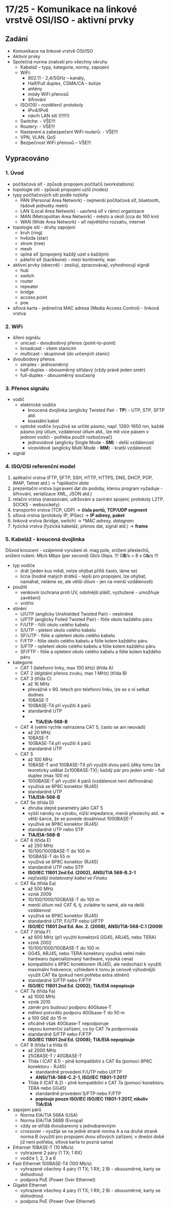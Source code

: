 # 17/25 - Komunikace na linkové vrstvě OSI/ISO - aktivní prvky
## Zadání
-	Komunikace na linkové vrstvě OSI/ISO
- Aktivní prvky
- Společná norma znalostí pro všechny okruhy
    - Kabeláž – typy, kategorie, normy, zapojení
    - WiFi:
        - 802.11 - 2,4/5GHz – kanály, 
        - Half/Full duplex, CSMA/CA - kolize
        - antény
        - módy WiFi přenosů
        - šifrování
    - ISO/OSI – rozdělení/ protokoly
        - IPv4/IPv6
        - návrh LAN sítí (!!!!!!)
    - Switche: - VŠE!!!
    - Routery: - VŠE!!!
    - Nastavení a zabezpečení WiFi routerů: - VŠE!!!
    - VPN, VLAN, QoS
    - Bezpečnost WiFi přenosů – VŠE!!!

## Vypracováno

### 1. Úvod
- počítačová síť - způsob propojení počítačů (workstations)
- topologie sítí - způsob propojení uzlů (nodes)
- typy počítačových sítí podle rozlohy
    - PAN (Personal Area Network) - nejmenší počítačová síť, bluetooth, řádově jednotky metrů
    - LAN (Local Area Network) - uavřená síť v rámci organizace
    - MAN (Metropolitan Area Network) - město a okolí (cca do 160 km)
    - WAN (Wide Area Network) - síť největšího rozsahu, internet
- topologie sítí - druhy zapojení
    - kruh (ring)
    - hvězda (star)
    - strom (tree)
    - mesh
    - úplná síť (propojený každý uzel s každým)
    - páteřní síť (backbone) - mezi kontinenty, wan
- aktivní prvky (obecně) - zesilují, zpracovávají, vyhodnocují signál
    - hub
    - switch
    - router
    - repeater
    - bridge
    - access point
    - poe
- síťová karta - jedinečná MAC adresa (Media Access Control) - linková vrstva
    
### 2. WiFi
- šíření signálu
    - unicast - dvoubodový přenos (point-to-point)
    - broadcast - všem stanicím
    - multicast - skupinově (do určených stanic)
- dvoubodový přenos
    - simples - jednosměrný
    - half-duplex - obousměrný střídavý (vždy právě jeden směr)
    - full-duplex - obousměrný současný
    
### 3. Přenos signálu
- vodič
    - elektrické vodiče
        - kroucená dvojlinka (anglicky Twisted Pair - **TP**) - UTP, STP, SFTP atd.
        - koaxiální kabel
    - optické vodiče (využívá se určité pásmo, např. 1260-1650 nm, každé pásmo jiný útlum, vzdálenost útlum atd., lze mít více pásem v jednom vodiči - potřeba použít rozbočovač)
        - jednovidové (anglicky Single Mode - **SM**) - delší vzdálenosti
        - vícevidové (anglicky Multi Mode - **MM**) - kratší vzdálenosti
- signál

### 4. ISO/OSI referenční model
1. aplikační vrstva (FTP, SFTP, SSH, HTTP, HTTPS, DNS, DHCP, POP, IMAP, Telnet atd.) -> **aplikační data*
2. prezentační vrstva (upravení dat do podoby, kterou program vyžaduje - šifrování, serializace XML, JSON atd.)
3. relační vrstva (navazování, udržování a zavírání spojení; protokoly L2TP, SOCKS - websockety)
4. transportní vrstva (TCP, UDP) -> **čísla portů, TCP/UDP segment**
5. síťová vrstva (protokoly IP, IPSec) -> **IP adresy, paket**
6. linková vrstva (bridge, switch) -> **MAC adresy, datagram*
7. fyzická vrstva (fyzická kabeláž, přenos dat, signál atd.) -> **frame**

### 5. Kabeláž - kroucená dvojlinka
Důvod kroucení - vzájemné vyrušení el. mag pole, snížení přeslechů, snížení rušení. Mb/s  Mbps (per second) Gb/s Gbps. !!! G**B**/s  = 8 x G**b**/s  !!!

- typ vodiče
    - drát (jeden kus mědi, nelze ohýbat příliš často, láme se)
    - licna (hodně malých drátků - lepší pro propojení, lze ohýbat, namáhat, neláme se, ale větší útlum - jen na menší vzdálenosti)
- použití
    - venkovní (ochrana proti UV, odolnější plášť, vyztužené - umožňuje zavěšení)
    - vnitřní
- stínění
    - U/UTP (anglicky Unshielded Twisted Pair) - nestíněné
    - U/FTP (anglicky Foiled Twisted Pair) - fólie okolo každého páru
    - F/UTP - fólií okolo celého kabelu
    - S/UTP - pletení okolo celého kabelu
    - SF/UTP - fólie a opletení okolo celého kabelu
    - F/FTP - fólie okolo celého kabelu a fólie kolem každého páru
    - S/FTP - opletení okolo celého kabelu a fólie kolem každého páru
    - SF/FTP - fólie a opletení okolo celého kabelu a fólie kolem každého páru
- kategorie
    - CAT 1 (telefonní linky, max 100 kHz)  (třída A)
    - CAT 2 (digitální přenos zvuku, max 1 MHz)  (třída B)
    - CAT 3  (třída C)
        - až 16 MHz
        - převážně v 90. letech pro telefonní linku, lze se s ní setkat dodnes
        - 10BASE-T
        - 100BASE-T4 při využití 4 párů
        - standardně UTP
        - - **TIA/EIA-568-B**
    - CAT 4 (velmi rychle nahrazena CAT 5, často se ani neuvádí)
        - až 20 MHz
        - 10BASE-T
        - 100BASE-T4 při využití 4 párů
        - standardně UTP
    - CAT 5
        - až 100 MHz
        - 10BASE-T and 100BASE-TX při využití dvou párů (díky tomu lze teoreticky udělat 2x100BASE-TX); každý pár pro jeden směr - full duplex (max 100 m)
        - 1000BASE-T při využití 4 párů (vzdálenost není definována)
        - využívá se 8P8C konektor (RJ45)
        - standardně UTP
        - **TIA/EIA-568-B**
    - CAT 5e (třída D)
        - zhruba stejné parametry jako CAT 5
        - vyšší nároky na výrobu, nižší impedance, menší přeslechy atd. => větší šance, že se povede dosáhnout 1000BASE-T
        - využívá se 8P8C konektor (RJ45)
        - standardně UTP nebo STP
        - **TIA/EIA-568-B**
    - CAT 6 (třída E)
        - až 250 MHz
        - 10/100/1000BASE-T do 100 m
        - 10GBASE-T do 55 m
        - využívá se 8P8C konektor (RJ45)
        - standardně UTP nebo STP
        - **ISO/IEC 11801 2nd Ed. (2002), ANSI/TIA 568-B.2-1**
        - *nejčastěji instalovaný kabel ve Finsku*
    - CAT 6a (třída Ea)
        - až 500 MHz
        - vznik 2009
        - 10/100/1000/10GBASE-T do 100 m
        - menší útlum než CAT 6, tj. zvládne to samé, ale na delší vzdálenost
        - využívá se 8P8C konektor (RJ45)
        - standardně UTP, F/UTP nebo U/FTP
        - **ISO/IEC 11801 2nd Ed. Am. 2. (2008), ANSI/TIA-568-C.1 (2009)**
    - CAT 7 (třída F)
        - až 600 MHz (při využití konektorů GG45, ARJ45, nebo TERA)
        - vznik 2002
        - 10/100/1000/10GBASE-T do 100 m
        - GG45, ARJ45, nebo TERA konektory využivá velmi málo hardwaru (specializovaný hardware, vysoká cena)
        - kompatibilní s 8P8C konektorem (RJ45), ale nedochází k využití maximální frekvence; vzhledem k tomu je cenově výhodnější využít CAT 6a (pokud není potřeba extra stínění)
        - standardně S/FTP nebo F/FTP
        - **ISO/IEC 11801 2nd Ed. (2002); TIA/EIA nepopisuje**
    - CAT 7a (třída Fa)
        - až 1000 MHz
        - vznik 2010
        - záměr pro budoucí podporu 40Gbase-T
        - měření potvrdilo podporu 40Gbase-T do 50 m
        - a 100 GbE do 15 m
        - oficálně však 40Gbase-T nepodporuje
        - nejsou komerční zařízení, co by CAT 7a podporovala
        - standardně S/FTP nebo F/FTP
        - **ISO/IEC 11801 2nd Ed. (2008); TIA/EIA nepopisuje**
    - CAT 8 (třída I a třída II)
        - až 2000 MHz
        - 25GBASE-T / 40GBASE-T
        - Třída I (CAT 8.1) - plně kompatibilní s CAT 6a (pomocí 8P8C konektoru - RJ45)
            - standardně provedení F/UTP nebo U/FTP
            - **ANSI/TIA-568-C.2-1, ISO/IEC 11801-1:2017**
        - Třída II (CAT 8.2) - plně kompatibilní s CAT 7a (pomocí konektoru TERA nebo GG45)
            - standardně provedení S/FTP nebo F/FTP
            - **popisuje pouze ISO/IEC ISO/IEC 11801-1:2017, nikoliv TIA/EIA**
- zapojení párů
    - Norma EIA/TIA 568A (USA) 
    - Norma EIA/TIA 568B (Evropa)
    - vždy se střídá dvoubarevný s jednobarevným
    - crossover - využije se na jedné straně norma A a na druhé straně norma B (využití pro propojení dvou síťových zařízení, v dnešní době již není potřeba, síťová karta to pozná sama)
- Ethernet 10BASE-T (10 Mb/s)
    - vyhrazené 2 páry (1 TX; 1 RX)
    - vodiče 1, 2, 3 a 6
- Fast Ethernet 100BASE-T4 (100 Mb/s)
    - vyhrazené všechny 4 páry (1 TX; 1 RX; 2 Bi - obousměrné, karty se dohodnou)
    - podpora PoE (Power Over Ethernet)
- Gigabit Ethernet
    - vyhrazené všechny 4 páry (1 TX; 1 RX; 2 Bi - obousměrné, karty se dohodnou)
    - podpora PoE (Power Over Ethernet)
